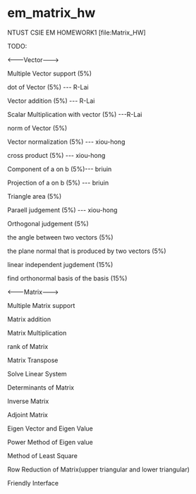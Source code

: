 em_matrix_hw
============

NTUST CSIE EM HOMEWORK1 [file:Matrix_HW]

TODO:

<---Vector--->

Multiple Vector support (5%)

dot of Vector (5%) --- R-Lai

Vector addition (5%) --- R-Lai

Scalar Multiplication with vector (5%) ---R-Lai

norm of Vector (5%)

Vector normalization (5%) --- xiou-hong

cross product (5%) --- xiou-hong

Component of a on b (5%)--- briuin

Projection of a on b (5%) --- briuin

Triangle area (5%)

Paraell judgement (5%) --- xiou-hong

Orthogonal judgement (5%)

the angle between two vectors (5%)

the plane normal that is produced by two vectors (5%)

linear independent jugdement (15%)

find orthonormal basis of the basis (15%)

<---Matrix--->

Multiple Matrix support

Matrix addition

Matrix Multiplication

rank of Matrix

Matrix Transpose

Solve Linear System

Determinants of Matrix

Inverse Matrix

Adjoint Matrix

Eigen Vector and Eigen Value

Power Method of Eigen value

Method of Least Square

Row Reduction of Matrix(upper triangular and lower triangular)

Friendly Interface
